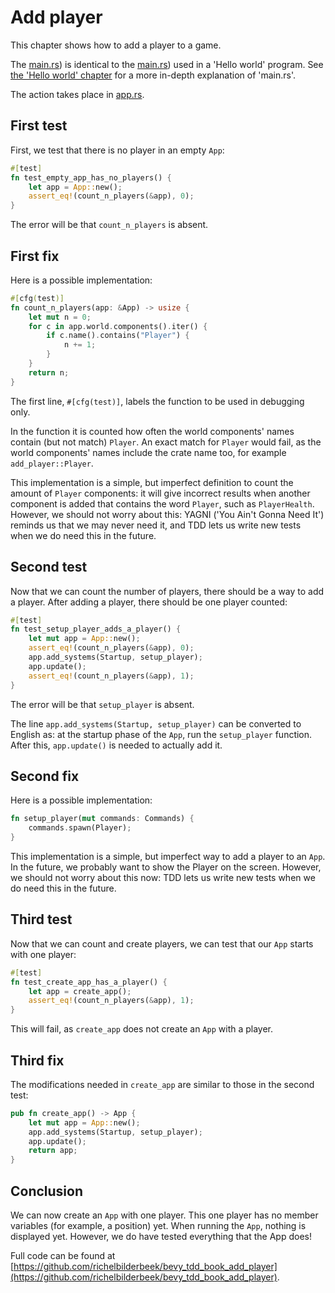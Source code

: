 # Add player

This chapter shows how to add a player to a game.

The [main.rs](https://github.com/richelbilderbeek/bevy_tdd_book_add_player/blob/master/src/main.rs))
is identical to the [main.rs](https://github.com/richelbilderbeek/bevy_tdd_book_hello_world/blob/master/src/main.rs))
used in a 'Hello world' program.
See [the 'Hello world' chapter](hello_world.md)
for a more in-depth explanation of 'main.rs'.

The action takes place in [app.rs](https://github.com/richelbilderbeek/bevy_tdd_book_add_player/blob/master/src/app.rs).

## First test

First, we test that there is no player in an empty `App`:

```rust
#[test]
fn test_empty_app_has_no_players() {
    let app = App::new();
    assert_eq!(count_n_players(&app), 0);
}
```

The error will be that `count_n_players` is absent.

## First fix

Here is a possible implementation:

```rust
#[cfg(test)]
fn count_n_players(app: &App) -> usize {
    let mut n = 0;
    for c in app.world.components().iter() {
        if c.name().contains("Player") {
            n += 1;
        }
    }
    return n;
}
```

The first line, `#[cfg(test)]`, labels the function to be used in debugging only.

In the function it is counted how often the world components' names
contain (but not match) `Player`.
An exact match for `Player` would fail,
as the world components' names include the crate name too,
for example `add_player::Player`.

This implementation is a simple, but imperfect definition to count the
amount of `Player` components: it will give incorrect results when another
component is added that contains the word `Player`, such as `PlayerHealth`.
However, we should not worry about this: YAGNI ('You Ain't Gonna Need It')
reminds us that we may never need it, and TDD lets us write new tests when
we do need this in the future.

## Second test

Now that we can count the number of players,
there should be a way to add a player.
After adding a player, there should be one player counted:

```rust
#[test]
fn test_setup_player_adds_a_player() {
    let mut app = App::new();
    assert_eq!(count_n_players(&app), 0);
    app.add_systems(Startup, setup_player);
    app.update();
    assert_eq!(count_n_players(&app), 1);
}
```

The error will be that `setup_player` is absent.

The line `app.add_systems(Startup, setup_player)` can be converted to English
as: at the startup phase of the `App`, run the `setup_player` function.
After this, `app.update()` is needed to actually add it.

## Second fix

Here is a possible implementation:

```rust
fn setup_player(mut commands: Commands) {
    commands.spawn(Player);
}
```

This implementation is a simple, but imperfect way to add a player
to an `App`. In the future, we probably want to show the Player
on the screen.
However, we should not worry about this now: TDD lets us write new tests when
we do need this in the future.

## Third test

Now that we can count and create players,
we can test that our `App` starts with one player:

```rust
#[test]
fn test_create_app_has_a_player() {
    let app = create_app();
    assert_eq!(count_n_players(&app), 1);
}
```

This will fail, as `create_app` does not create an `App` with
a player.

## Third fix

The modifications needed in `create_app` are similar to those in the
second test:

```rust
pub fn create_app() -> App {
    let mut app = App::new();
    app.add_systems(Startup, setup_player);
    app.update();
    return app;
}
```

## Conclusion

We can now create an `App` with one player.
This one player has no member variables (for example,
a position) yet.
When running the `App`, nothing is displayed yet.
However, we do have tested everything that the App does!

Full code can be found at [https://github.com/richelbilderbeek/bevy_tdd_book_add_player](https://github.com/richelbilderbeek/bevy_tdd_book_add_player).

